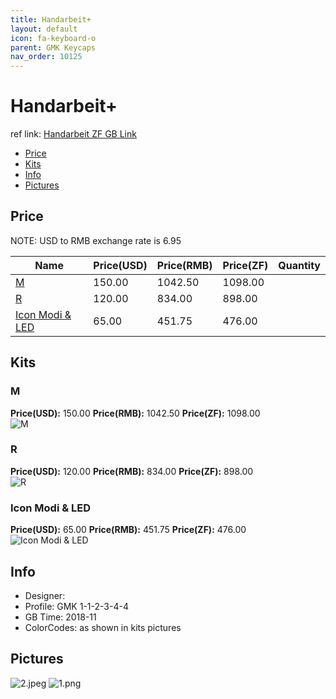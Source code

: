 ```yaml
---
title: Handarbeit+
layout: default
icon: fa-keyboard-o
parent: GMK Keycaps
nav_order: 10125
---
```


# Handarbeit+ 

ref link: [Handarbeit ZF GB Link](http://www.zfrontier.com/m/4881)

* [Price](#price)
* [Kits](#kits)
* [Info](#info)
* [Pictures](#pictures)


## Price  
NOTE: USD to RMB exchange rate is 6.95

| Name          | Price(USD)    |  Price(RMB) |  Price(ZF) | Quantity |
| ------------- | ------------- |  ---------- |  --------- | -------- |
|[M](#m)|150.00|1042.50|1098.00|
|[R](#r)|120.00|834.00|898.00|
|[Icon Modi & LED](#icon-modi--led)|65.00|451.75|476.00|


## Kits
### M
**Price(USD):** 150.00    **Price(RMB):** 1042.50    **Price(ZF):** 1098.00    
<img src="{{ 'assets/images/gmk-keycaps/handarbeit/kits_pics/m.png' | relative_url }}" alt="M" class="image featured">

### R
**Price(USD):** 120.00    **Price(RMB):** 834.00    **Price(ZF):** 898.00    
<img src="{{ 'assets/images/gmk-keycaps/handarbeit/kits_pics/r.png' | relative_url }}" alt="R" class="image featured">

### Icon Modi & LED
**Price(USD):** 65.00    **Price(RMB):** 451.75    **Price(ZF):** 476.00    
<img src="{{ 'assets/images/gmk-keycaps/handarbeit/kits_pics/icon-modi-led.png' | relative_url }}" alt="Icon Modi & LED" class="image featured">


## Info
* Designer: 
* Profile: GMK 1-1-2-3-4-4
* GB Time: 2018-11
* ColorCodes: as shown in kits pictures


## Pictures
<img src="{{ 'assets/images/gmk-keycaps/handarbeit/rendering_pics/2.jpeg' | relative_url }}" alt="2.jpeg" class="image featured">
<img src="{{ 'assets/images/gmk-keycaps/handarbeit/rendering_pics/1.png' | relative_url }}" alt="1.png" class="image featured">

